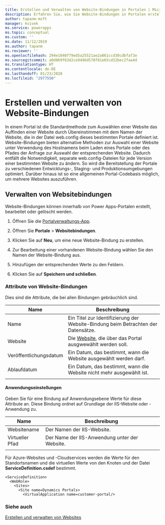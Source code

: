 ```yaml
---
title: Erstellen und Verwalten von Website-Bindungen in Portalen | MicrosoftDocs
description: Erfahren Sie, wie Sie Website-Bindungen in Portalen erstellen und verwalten.
author: tapanm-msft
manager: kvivek
ms.service: powerapps
ms.topic: conceptual
ms.custom: ''
ms.date: 11/12/2019
ms.author: tapanm
ms.reviewer: ''
ms.openlocfilehash: 294e1040f79ed5a25521ae2a861ccd30cdbfaf3e
ms.sourcegitcommit: a0d069f63d2ce9496d578f81e65cd32bec2faa4d
ms.translationtype: HT
ms.contentlocale: de-DE
ms.lasthandoff: 01/23/2020
ms.locfileid: "2977550"
---
```

# <a name="create-and-manage-website-bindings"></a>Erstellen und verwalten von Website-Bindungen

In einem Portal ist die Standardmethode zum Auswählen einer Website das Auffinden einer Website durch Übereinstimmen mit dem Namen der Website, die in der Datei web.config dieses bestimmten Portale definiert ist. Website-Bindungen bieten alternative Methoden zur Auswahl einer Website unter Verwendung des Hostnamens beim Laden eines Portale oder des Pfades der Anfrage zur Auswahl der entsprechenden Website. Dadurch entfällt die Notwendigkeit, separate web.config-Dateien für jede Version einer bestimmten Website zu ändern. So wird die Bereitstellung der Portale zu verschiedenen Entwicklungs-, Staging- und Produktionsumgebungen optimiert. Darüber hinaus ist so eine allgemeinen Portal-Codebasis möglich, um mehrere Websites auszuführen.

## <a name="manage-website-bindings"></a>Verwalten von Websitebindungen

Website-Bindungen können innerhalb von Power Apps-Portalen erstellt, bearbeitet oder gelöscht werden. 

1. Öffnen Sie die [Portalverwaltungs-App](configure-portal.md).

2. Öffnen Sie **Portale** > **Websitebindungen**.

3. Klicken Sie auf **Neu**, um eine neue Website-Bindung zu erstellen.

4. Zur Bearbeitung einer vorhandenen Website-Bindung wählen Sie den Namen der Website-Bindung aus.

5. Hinzufügen der entsprechenden Werte zu den Feldern.

6. Klicken Sie auf **Speichern und schließen**.

### <a name="website-binding-attributes"></a>Attribute von Website-Bindungen

Dies sind die Attribute, die bei allen Bindungen gebräuchlich sind.

|Name|Beschreibung|
|-----|----------|
|Name| Ein Titel zur Identifizierung der Website-Bindung beim Betrachten der Datensätze.|
|Website|Die [Website](websites.md), die über das Portal ausgwewählt werden soll.|
|Veröffentlichungsdatum|Ein Datum, das bestimmt, wann die Website ausgewählt werden darf.|
|Ablaufdatum|Ein Datum, das bestimmt, wann die Website nicht mehr ausgewählt ist.|
|||

#### <a name="application-settings"></a>Anwendungseinstellungen

Geben Sie für eine Bindung auf Anwendungsebene Werte für diese Attribute an. Diese Bindung ordnet auf Grundlage der IIS-Website oder -Anwendung zu.

|Name|Beschreibung|
|-----|----------|
|Websitename|Der Namen der IIS-Website.|
|Virtueller Pfad|Der Name der IIS-Anwendung unter der Website.|
|||

Für Azure-Websites und -Cloudservices werden die Werte für den Standortsnamen und die virtuellen Werte von den Knoten <Site> und <VirtualApplication> der Datei **ServiceDefinition.csdef** bestimmt.

```
<ServiceDefinition>
  <WebRole>
    <Sites>
      <Site name=Dynamics Portals>
        <VirtualApplication name=customer-portal/>
```

### <a name="see-also"></a>Siehe auch
[Erstellen und verwalten von Websites](websites.md)
